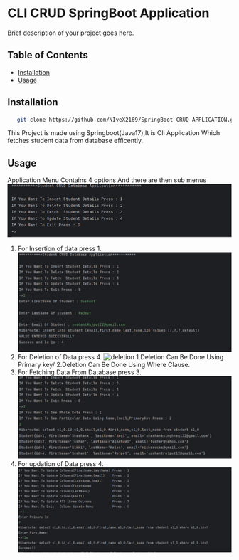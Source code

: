 # CLI CRUD SpringBoot Application

Brief description of your project goes here.

## Table of Contents

- [Installation](#installation)
- [Usage](#usage)

## Installation

```bash
   git clone https://github.com/NIveX2169/SpringBoot-CRUD-APPLICATION.git
```
This Project is made using Springboot(Java17),It is Cli Application Which fetches student data from database efficently.

## Usage

Application Menu Contains 4 options And there are then sub menus
![Menu](/images/menu.png)
1. For Insertion of data press 1.
 ![insertion](/images/insert_data.png)
2. For Deletion of Data press 4.
![deletion](/images/delete_using_primarkey.png)
1.Deletion Can Be Done Using Primary key/
2.Deletion Can Be Done Using Where Clause.
3. For Fetching Data From Database press 3.
![fetching](/images/fetch_all_data.png)
4. For updation of Data press 4.
![updation](/images/updating_column.png)





